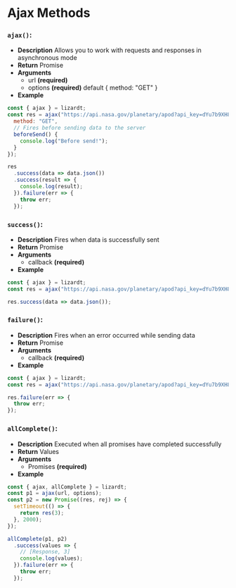 # Ajax Methods

### ```ajax()```:
- **Description**
Allows you to work with requests and responses in asynchronous mode
- **Return**
Promise
- **Arguments**
  - url **(required)**
  - options **(required)** default { method: "GET" }
- **Example**
```Javascript
const { ajax } = lizardt;
const res = ajax("https://api.nasa.gov/planetary/apod?api_key=dYu7b9XH8BUjyRmkydd61ApW3eZBJFTN88jQRsJJ", {
  method: "GET",
  // Fires before sending data to the server
  beforeSend() {
    console.log("Before send!");
  }
});

res
  .success(data => data.json())
  .success(result => {
    console.log(result);
  }).failure(err => {
    throw err;
  });
```

### ```success()```:
- **Description**
Fires when data is successfully sent
- **Return**
Promise
- **Arguments**
  - callback **(required)**
- **Example**
```Javascript
const { ajax } = lizardt;
const res = ajax("https://api.nasa.gov/planetary/apod?api_key=dYu7b9XH8BUjyRmkydd61ApW3eZBJFTN88jQRsJJ");

res.success(data => data.json());
```

### ```failure()```:
- **Description**
Fires when an error occurred while sending data
- **Return**
Promise
- **Arguments**
  - callback **(required)**
- **Example**
```Javascript
const { ajax } = lizardt;
const res = ajax("https://api.nasa.gov/planetary/apod?api_key=dYu7b9XH8BUjyRmkydd61ApW3eZBJFTN88jQRsJ");

res.failure(err => {
  throw err;
});
```

### ```allComplete()```:
- **Description**
Executed when all promises have completed successfully
- **Return**
Values
- **Arguments**
  - Promises **(required)**
- **Example**
```Javascript
const { ajax, allComplete } = lizardt;
const p1 = ajax(url, options);
const p2 = new Promise((res, rej) => {
  setTimeout(() => {
    return res(3);
  }, 2000);
});

allComplete(p1, p2)
  .success(values => {
    // [Response, 3]
    console.log(values);
  }).failure(err => {
    throw err;
  });
```